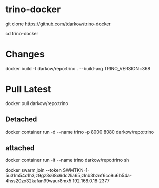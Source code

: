 # trino-docker

git clone https://github.com/tdarkow/trino-docker

cd trino-docker
# Changes
docker build -t darkow/repo:trino . --build-arg TRINO_VERSION=368

# Pull Latest
docker pull darkow/repo:trino

## Detached
docker container run -d --name trino -p 8000:8080 darkow/repo:trino

## attached
docker container run -it --name trino darkow/repo:trino sh



docker swarm join --token SWMTKN-1-5u31m54o1h3jz9gz3s68x6dc2lia65jzlnb3bznf6co9u6b54a-4hss20zx32kafan99waur8mx5 192.168.0.18:2377